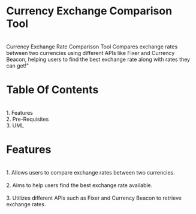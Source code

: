 # Currency Exchange Comparison Tool
<br>
Currency Exchange Rate Comparison Tool Compares exchange rates between two currencies using different APIs like Fixer and Currency Beacon, helping users to find the best exchange rate along with rates they can get!"

# Table Of Contents
<br>
1. Features <br>
2. Pre-Requisites <br>
3. UML <br>

# Features
<br>
1. Allows users to compare exchange rates between two currencies.<br> <br>
2. Aims to help users find the best exchange rate available.<br> <br>
3. Utilizes different APIs such as Fixer and Currency Beacon to retrieve exchange rates.<br> <br>